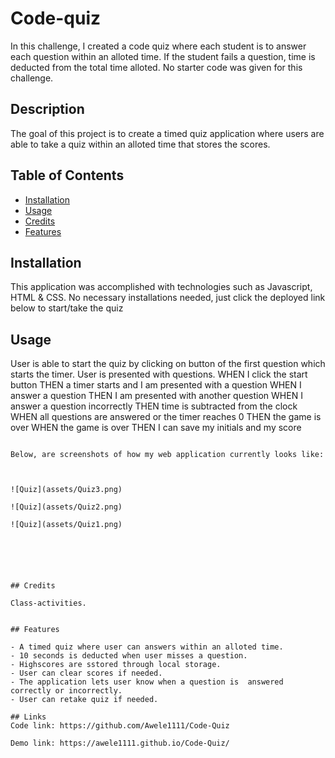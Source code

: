 # Code-quiz
In this challenge, I created a code quiz where each student is to answer each question within an alloted time. If the student fails a question, time is deducted from the total time alloted. 
No starter code was given for this challenge.

## Description

The goal of this project is to create a timed quiz application where users are able to take a quiz within an alloted time that stores the scores.

## Table of Contents

- [Installation](#installation)
- [Usage](#usage)
- [Credits](#credits)
- [Features](#features)


## Installation

This application was accomplished with technologies such as Javascript, HTML & CSS. No necessary installations needed, just click the deployed link below to start/take the quiz


## Usage
User is able to start the quiz by clicking on button of the first question which starts the timer.
User is presented with questions. 
WHEN I click the start button
THEN a timer starts and I am presented with a question
WHEN I answer a question
THEN I am presented with another question
WHEN I answer a question incorrectly
THEN time is subtracted from the clock
WHEN all questions are answered or the timer reaches 0
THEN the game is over
WHEN the game is over
THEN I can save my initials and my score
```

Below, are screenshots of how my web application currently looks like:



![Quiz](assets/Quiz3.png)

![Quiz](assets/Quiz2.png)

![Quiz](assets/Quiz1.png)




    

## Credits

Class-activities.


## Features

- A timed quiz where user can answers within an alloted time.
- 10 seconds is deducted when user misses a question.
- Highscores are sstored through local storage.
- User can clear scores if needed.
- The application lets user know when a question is  answered correctly or incorrectly.
- User can retake quiz if needed.

## Links
Code link: https://github.com/Awele1111/Code-Quiz

Demo link: https://awele1111.github.io/Code-Quiz/





